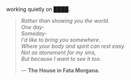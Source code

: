 working quietly on ████.


<!--QUOTE_START-->
> *Rather than showing you the world.*  
> *One day-*  
> *Someday-*  
> *I'd like to bring you somewhere.*  
> *Where your body and spirit can rest easy.*  
> *Not as atonement for my sins,*  
> *But because I want to see it too.*  
>
>
> — **The House in Fata Morgana.**
<!--QUOTE_END-->
<!-- last updated: 2025-10-31T23:27:07.844458+00:00 -->
